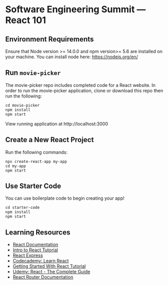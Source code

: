 # Software Engineering Summit — React 101

## Environment Requirements

Ensure that Node version >= 14.0.0 and npm version>= 5.6 are installed on your machine. You can install node here: https://nodejs.org/en/

## Run `movie-picker`

The movie-picker repo includes completed code for a React website. In order to run the movie-picker application, clone or download this repo then run the following:

```cd React-101
cd movie-picker
npm install
npm start
```

View running application at http://localhost:3000

## Create a New React Project

Run the following commands:

```
npx create-react-app my-app
cd my-app
npm start
```

## Use Starter Code

You can use boilerplate code to begin creating your app!

```
cd starter-code
npm install
npm start
```

## Learning Resources

- [React Documentation](https://reactjs.org/docs/getting-started.html)
- [Intro to React Tutorial](https://reactjs.org/tutorial/tutorial.html)
- [React Express](https://www.react.express/)
- [Codecademy: Learn React](https://www.codecademy.com/learn/react-101)
- [Getting Started With React Tutorial](https://developer.mozilla.org/en-US/docs/Learn/Tools_and_testing/Client-side_JavaScript_frameworks/React_getting_started)
- [Udemy: React - The Complete Guide](https://www.udemy.com/course/react-the-complete-guide-incl-redux/)
- [React Router Documentation](https://reactrouter.com/docs/en/v6)
